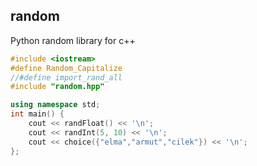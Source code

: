 ## random
Python random library for c++

```cpp
#include <iostream>
#define Random_Capitalize
//#define import_rand_all
#include "random.hpp"

using namespace std;
int main() {
	cout << randFloat() << '\n';
	cout << randInt(5, 10) << '\n';
	cout << choice({"elma","armut","cilek"}) << '\n';
};
```
